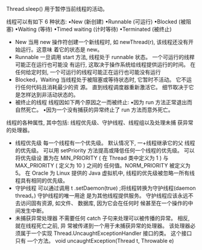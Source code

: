 Thread.sleep() 用于暂停当前线程的活动。

线程可以有如下 6 种状态: 
•New (新创建) 
•Runnable (可运行) 
•Blocked (被阻塞) 
•Waiting (等待)
•Timed waiting (计时等待) 
•Terminated (被终止)

* New
当用 new 操作符创建一个新线程时, 如 newThread(r), 该线程还没有开始运行。这意味 着它的状态是 new。 
* Runnable
一旦调用 start 方法, 线程处于 runnable 状态。
一个可运行的线桿可能正在运行也可能没 有运行, 这取决于操作系统给线程提供运行的时间。
在任何给定时刻, 一个可运行的线程可能正在运行也可能没有运行
* Blocked，Waiting
当线程处于被阻塞或等待状态时, 它暂时不活动。 它不运行任何代码且消耗最少的资 源。 直到线程调度器重新激活它。 细节取决于它是怎样达到非活动状态的。
* 被终止的线程
线程因如下两个原因之一而被终止: 
•因为 run 方法正常退出而自然死亡。
•因为一个没有捕获的异常终止了 run 方法而意外死亡。


线程的各种属性, 其中包括: 线程优先级、守护线程、线程组以及处理未捕 获异常的处理器。
* 线程优先级
每一个线程有一个优先级。 默认情况下, 一+线程继承它的父 线程的优先级。 可以用 setPriority 方法提高或降低任何一个线程的优先级。 可以将优先级设 置为在 MIN_PRIORITY ( 在 Thread 类中定义为 1 ) 与 MAX_PRIORITY ( 定义为 10 ) 之间的 任何值。NORM_PRIORITY 被定义为 5。
在 Oracle 为 Linux 提供的 Java 虚拟机中, 线程的优先级被忽略一所有线程具有相同的优先级。
* 守护线程
可以通过调用 t .setDaemon(true) ;将线程转换为守护线程(daemon thread。) 
守护线程的唯一用途 是为其他线程提供服务。
守护线程应该永远不去访问固有资源, 如文件、 数据库, 因为它会在任何时 候甚至在一个操作的中间发生中断。
* 未捕获异常处理器
不需要任何 catch 子句来处理可以被传播的异常。 相反, 就在线程死亡之前, 异 常被传递到一个用于未捕获异常的处理器。
该处理器必须属于一个实现 Thread.UncaughtExceptionHandler 接口的类。 这个接口只有 —个方法。
void uncaughtException(Thread t, Throwable e)


